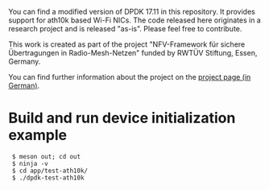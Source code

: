 You can find a modified version of DPDK 17.11 in this repository. It provides support for ath10k based Wi-Fi NICs.
The code released here originates in a research project and is released "as-is". Please feel free to contribute.

This work is created as part of the project "NFV-Framework für sichere Übertragungen in Radio-Mesh-Netzen" funded by RWTÜV Stiftung, Essen, Germany.

You can find further information about the project on the [project page (in German)](https://www.tu-ilmenau.de/telematik/forschung/projekte/nfv-framework-fuer-sichere-uebertragungen-in-radio-mesh-netzen/).

# Build and run device initialization example
```
 $ meson out; cd out
 $ ninja -v
 $ cd app/test-ath10k/
 $ ./dpdk-test-ath10k
```
